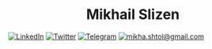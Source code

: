 <h1 align="center">  Mikhail Slizen   </h1>

[![LinkedIn](https://img.shields.io/badge/LinkedIn--brightgreen?style=social&logo=LinkedIn)](https://www.linkedin.com/in/mikhail-slizen-2a1341259/)
[![Twitter](https://img.shields.io/badge/Twitter--brightgreen?style=social&logo=Twitter)](https://twitter.com/MShtol)
[![Telegram](https://img.shields.io/badge/Telegram--brightgreen?style=social&logo=Telegram)](https://t.me/Saturated_fat)
[![mikha.shtol@gmail.com](https://img.shields.io/badge/mikha.shtol@gmail.com--brightgreen?style=social&logo=gmail)](mikha.shtol@gmail.com)

